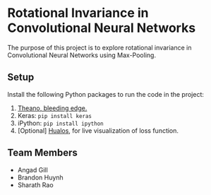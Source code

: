 # Rotational Invariance in Convolutional Neural Networks

The purpose of this project is to explore rotational invariance in Convolutional Neural Networks using Max-Pooling.  

## Setup  
Install the following Python packages to run the code in the project:  
1. [Theano, bleeding edge.](http://deeplearning.net/software/theano/install.html#bleeding-edge-install-instructions)
2. Keras: `pip install keras`
3. iPython: `pip install ipython`
4. [Optional] [Hualos](https://github.com/fchollet/hualos), for live visualization of loss function.

## Team Members
* Angad Gill
* Brandon Huynh
* Sharath Rao
